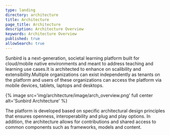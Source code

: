 ```yaml
---
type: landing
directory: architecture
title: Architecture 
page_title: Architecture 
description: Architecture Overview
keywords: Architecture Overview
published: true
allowSearch: true
---
```

<div id="preview"></div>
<div id="preview1"></div>
<script>

		$(document).ready(function(){
			var animData = {
				wrapper: document.getElementById('preview'),
				animType: 'svg',
				loop: true,
				prerender: true,
				autoplay: true,
				path: "data.json"
			};
			var anim = bodymovin.loadAnimation(animData);
			var animData1 = {
				wrapper: document.getElementById('preview1'),
				animType: 'svg',
				loop: true,
				prerender: true,
				autoplay: true,
				path: "data1.json"
			};
			var anim = bodymovin.loadAnimation(animData1);
		});
	
</script>

Sunbird is a next-generation, societal learning platform built for cloud/mobile native environments and meant to address teaching and learning use cases.It is architected to enhance on scalibility and extensibility.Multiple organizations can exist independently as tenants on the platform and users of these organizations can access the platform via mobile devices, tablets, laptops and desktops.

{% image src='img/architecture/image/arch_overview.png' full center alt='Sunbird Architecture' %}

The platform is developed based on specific architectural design principles that ensures openness, interoperability and plug and play options. In addition, the architecture allows for contributions and shared access to common components such as frameworks, models and content.
